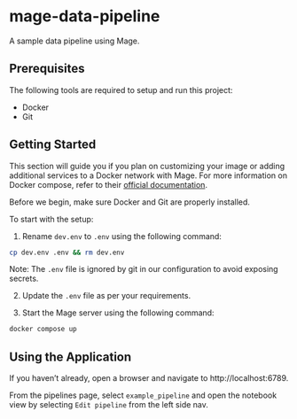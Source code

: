 # mage-data-pipeline

A sample data pipeline using Mage.

## Prerequisites

The following tools are required to setup and run this project:

- Docker
- Git

## Getting Started

This section will guide you if you plan on customizing your image or adding additional services to a Docker network with Mage. For more information on Docker compose, refer to their [official documentation](https://docs.docker.com/compose/).

Before we begin, make sure Docker and Git are properly installed.

To start with the setup:

1. Rename `dev.env` to `.env` using the following command: 

```bash
cp dev.env .env && rm dev.env
```

Note: The `.env` file is ignored by git in our configuration to avoid exposing secrets.

2. Update the `.env` file as per your requirements.

3. Start the Mage server using the following command:

```bash
docker compose up
```

## Using the Application

If you haven’t already, open a browser and navigate to http://localhost:6789.

From the pipelines page, select `example_pipeline` and open the notebook view by selecting `Edit pipeline` from the left side nav.